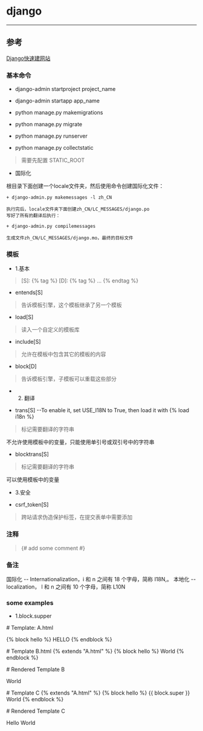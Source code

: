 # django

---

## 参考

<a href="http://zozoz.github.io/myblog/2015/08/28/django%E5%BF%AB%E9%80%9F%E6%90%AD%E5%BB%BA%E4%B8%80%E4%B8%AA%E7%BD%91%E7%AB%99/" >Django快速建网站</a>

### 基本命令

* django-admin startproject project_name

* django-admin startapp app_name

* python manage.py makemigrations

* python manage.py migrate

* python manage.py runserver

* python manage.py collectstatic

> 需要先配置 STATIC_ROOT

* 国际化

根目录下面创建一个locale文件夹，然后使用命令创建国际化文件：

    + django-admin.py makemessages -l zh_CN

    执行完后，locale文件夹下面创建zh_CN/LC_MESSAGES/django.po
    写好了所有的翻译后执行：

    + django-admin.py compilemessages

    生成文件zh_CN/LC_MESSAGES/django.mo，最终的目标文件

### 模板

* 1.基本

> [S]: {% tag %}
> [D]: {% tag %} ... {% endtag %}

* entends[S]

> 告诉模板引擎，这个模板继承了另一个模板

* load[S]

> 读入一个自定义的模板库

* include[S]

> 允许在模板中包含其它的模板的内容

* block[D]

> 告诉模板引擎，子模板可以重载这些部分

* 2. 翻译

* trans[S] --To enable it, set USE_I18N to True, then load it with {% load i18n %}

> 标记需要翻译的字符串

不允许使用模板中的变量，只能使用单引号或双引号中的字符串

* blocktrans[S]

> 标记需要翻译的字符串

可以使用模板中的变量

* 3.安全

* csrf_token[S]

> 跨站请求伪造保护标签，在提交表单中需要添加

### 注释

> {# add some comment #}

### 备注

国际化 -- Internationalization，i 和 n 之间有 18 个字母，简称 I18N,。
本地化 -- localization， l 和 n 之间有 10 个字母，简称 L10N

### some examples

* 1.block.supper

\# Template: A.html
<html>
    <head></head>
    <body>
        {% block hello %}
            HELLO 
        {% endblock %}
    </body>
</html>

\# Template B.html
{% extends "A.html" %}
{% block hello %}
World
{% endblock %}

\# Rendered Template B
<html>
    <head></head>
    <body>
World
    </body>
</html>

\# Template C
{% extends "A.html" %}
{% block hello %}
{{ block.super }} World
{% endblock %}


\# Rendered Template C
<html>
    <head></head>
    <body>
Hello World
    </body>
</html>
